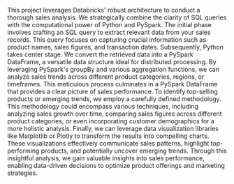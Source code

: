 This project leverages Databricks' robust architecture to conduct a thorough sales analysis. We strategically combine the clarity of SQL queries with the computational power of Python and PySpark. The initial phase involves crafting an SQL query to extract relevant data from your sales records. This query focuses on capturing crucial information such as product names, sales figures, and transaction dates. Subsequently, Python takes center stage. We convert the retrieved data into a PySpark DataFrame, a versatile data structure ideal for distributed processing. By leveraging PySpark's groupBy and various aggregation functions, we can analyze sales trends across different product categories, regions, or timeframes. This meticulous process culminates in a PySpark DataFrame that provides a clear picture of sales performance. To identify top-selling products or emerging trends, we employ a carefully defined methodology. This methodology could encompass various techniques, including analyzing sales growth over time, comparing sales figures across different product categories, or even incorporating customer demographics for a more holistic analysis. Finally, we can leverage data visualization libraries like Matplotlib or Plotly to transform the results into compelling charts. These visualizations effectively communicate sales patterns, highlight top-performing products, and potentially uncover emerging trends. Through this insightful analysis, we gain valuable insights into sales performance, enabling data-driven decisions to optimize product offerings and marketing strategies. 

